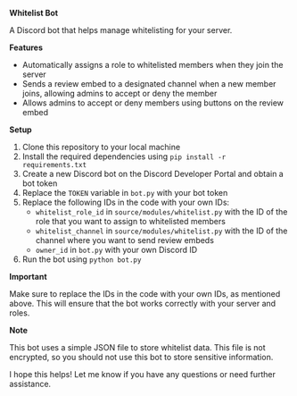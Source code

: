 **Whitelist Bot**

A Discord bot that helps manage whitelisting for your server.

**Features**

* Automatically assigns a role to whitelisted members when they join the server
* Sends a review embed to a designated channel when a new member joins, allowing admins to accept or deny the member
* Allows admins to accept or deny members using buttons on the review embed

**Setup**

1. Clone this repository to your local machine
2. Install the required dependencies using `pip install -r requirements.txt`
3. Create a new Discord bot on the Discord Developer Portal and obtain a bot token
4. Replace the `TOKEN` variable in `bot.py` with your bot token
5. Replace the following IDs in the code with your own IDs:
	* `whitelist_role_id` in `source/modules/whitelist.py` with the ID of the role that you want to assign to whitelisted members
	* `whitelist_channel` in `source/modules/whitelist.py` with the ID of the channel where you want to send review embeds
	* `owner_id` in `bot.py` with your own Discord ID
6. Run the bot using `python bot.py`

**Important**

Make sure to replace the IDs in the code with your own IDs, as mentioned above. This will ensure that the bot works correctly with your server and roles.

**Note**

This bot uses a simple JSON file to store whitelist data. This file is not encrypted, so you should not use this bot to store sensitive information.

I hope this helps! Let me know if you have any questions or need further assistance.